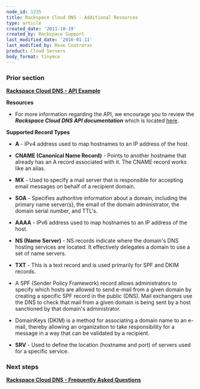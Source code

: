 ```yaml
---
node_id: 1235
title: Rackspace Cloud DNS - Additional Resources
type: article
created_date: '2011-10-19'
created_by: Rackspace Support
last_modified_date: '2016-01-11'
last_modified_by: Rose Contreras
product: Cloud Servers
body_format: tinymce
---
```


### Prior section

**[Rackspace Cloud DNS - API
Example](/howto/rackspace-cloud-dns-api-example)**

**Resources**

- For more information regarding the API, we encourage you to review the
***Rackspace Cloud DNS API documentation*** which is
located [here](http://docs.rackspace.com/api/%20).

**Supported Record Types**

-   **A** - IPv4 address used to map hostnames to an IP address of
    the host.
-   **CNAME (Canonical Name Record)** - Points to another hostname that
    already has an A record associated with it. The CNAME record works
    like an alias.
-   **MX** - Used to specify a mail server that is responsible for
    accepting email messages on behalf of a recipient domain.
-   **SOA** - Specifies authoritive information about a domain,
    including the primary name server(s), the email of the domain
    administrator, the domain serial number, and TTL's.
-   **AAAA** - IPv6 address used to map hostnames to an IP address of
    the host.
-   **NS (Name Server)** - NS records indicate where the domain's DNS
    hosting services are located. It effectively delegates a domain to
    use a set of name servers.
-   **TXT** - This is a text record and is used primarily for SPF and
    DKIM records.

- A SPF (Sender Policy Framework) record allows administrators to
specify which hosts are allowed to send e-mail from a given domain by
creating a specific SPF record in the public (DNS). Mail exchangers use
the DNS to check that mail from a given domain is being sent by a host
sanctioned by that domain's administrator.

- DomainKeys (DKIM) is a method for associating a domain name to an
e-mail, thereby allowing an organization to take responsibility for a
message in a way that can be validated by a recipient.

-   **SRV** - Used to define the location (hostname and port) of servers
    used for a specific service.



### Next steps

[**Rackspace Cloud DNS - Frequently Asked
Questions**](/howto/rackspace-cloud-dns-faq)

